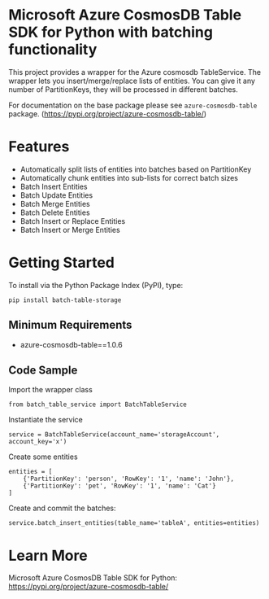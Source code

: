 Microsoft Azure CosmosDB Table SDK for Python with batching functionality
=========================================================================

This project provides a wrapper for the Azure cosmosdb TableService.
The wrapper lets you insert/merge/replace lists of entities.
You can give it any number of PartitionKeys, they will be processed in different batches.
 
For documentation on the base package please see `azure-cosmosdb-table` package. (https://pypi.org/project/azure-cosmosdb-table/)

Features
========

-  Automatically split lists of entities into batches based on PartitionKey
-  Automatically chunk entities into sub-lists for correct batch sizes
-  Batch Insert Entities
-  Batch Update Entities
-  Batch Merge Entities
-  Batch Delete Entities
-  Batch Insert or Replace Entities
-  Batch Insert or Merge Entities
   
Getting Started
===============

To install via the Python Package Index (PyPI), type:


    pip install batch-table-storage
    
Minimum Requirements
--------------------

-  azure-cosmosdb-table==1.0.6


Code Sample
-----------

Import the wrapper class

    from batch_table_service import BatchTableService

Instantiate the service
 
    service = BatchTableService(account_name='storageAccount', account_key='x')
  
Create some entities
  
    entities = [
        {'PartitionKey': 'person', 'RowKey': '1', 'name': 'John'},
        {'PartitionKey': 'pet', 'RowKey': '1', 'name': 'Cat'}
    ]

Create and commit the batches:
   
    service.batch_insert_entities(table_name='tableA', entities=entities)


Learn More
==========
Microsoft Azure CosmosDB Table SDK for Python: https://pypi.org/project/azure-cosmosdb-table/